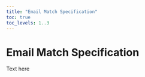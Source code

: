```yaml
---
title: "Email Match Specification"
toc: true
toc_levels: 1..3 
---
```



# Email Match Specification

Text here